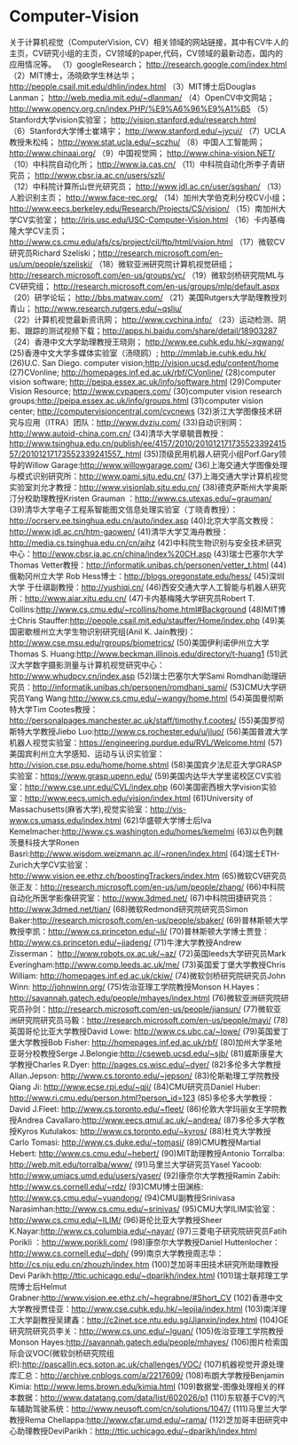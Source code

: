 # Computer-Vision
关于计算机视觉（ComputerVision, CV）相关领域的网站链接，其中有CV牛人的主页，CV研究小组的主页，CV领域的paper,代码，CV领域的最新动态，国内的应用情况等。
（1）googleResearch； http://research.google.com/index.html  
（2）MIT博士，汤晓欧学生林达华； http://people.csail.mit.edu/dhlin/index.html 
（3）MIT博士后Douglas Lanman； http://web.media.mit.edu/~dlanman/ 
（4）OpenCV中文网站； http://www.opencv.org.cn/index.PHP/%E9%A6%96%E9%A1%B5 
（5）Stanford大学vision实验室； http://vision.stanford.edu/research.html  
（6）Stanford大学博士崔靖宇； http://www.stanford.edu/~jycui/ 
（7）UCLA教授朱松纯； http://www.stat.ucla.edu/~sczhu/ 
（8）中国人工智能网； http://www.chinaai.org/ 
（9）中国视觉网； http://www.china-vision.NET/ 
（10）中科院自动化所； http://www.ia.cas.cn/
（11）中科院自动化所李子青研究员； http://www.cbsr.ia.ac.cn/users/szli/  
（12）中科院计算所山世光研究员； http://www.jdl.ac.cn/user/sgshan/ 
（13）人脸识别主页； http://www.face-rec.org/ 
（14）加州大学伯克利分校CV小组；http://www.eecs.berkeley.edu/Research/Projects/CS/vision/
（15）南加州大学CV实验室； http://iris.usc.edu/USC-Computer-Vision.html 
（16）卡内基梅隆大学CV主页；http://www.cs.cmu.edu/afs/cs/project/cil/ftp/html/vision.html
（17）微软CV研究员Richard Szeliski；http://research.microsoft.com/en-us/um/people/szeliski/ 
（18）微软亚洲研究院计算机视觉研组； http://research.microsoft.com/en-us/groups/vc/ 
（19）微软剑桥研究院ML与CV研究组； http://research.microsoft.com/en-us/groups/mlp/default.aspx
（20）研学论坛； http://bbs.matwav.com/ 
（21）美国Rutgers大学助理教授刘青山； http://www.research.rutgers.edu/~qsliu/  
（22）计算机视觉最新资讯网； http://www.cvchina.info/ 
（23）运动检测、阴影、跟踪的测试视频下载；http://apps.hi.baidu.com/share/detail/18903287 
（24）香港中文大学助理教授王晓刚； http://www.ee.cuhk.edu.hk/~xgwang/  
(25)香港中文大学多媒体实验室（汤晓鸥）; http://mmlab.ie.cuhk.edu.hk/ 
(26)U.C. San Diego. computer vision;http://vision.ucsd.edu/content/home
(27)CVonline; http://homepages.inf.ed.ac.uk/rbf/CVonline/ 
(28)computer vision software; http://peipa.essex.ac.uk/info/software.html 
(29)Computer Vision Resource; http://www.cvpapers.com/ 
(30)computer vision research groups;http://peipa.essex.ac.uk/info/groups.html 
(31)computer vision center; http://computervisioncentral.com/cvcnews
(32)浙江大学图像技术研究与应用（ITRA）团队：http://www.dvzju.com/
(33)自动识别网：http://www.autoid-china.com.cn/
(34)清华大学章毓晋教授：http://www.tsinghua.edu.cn/publish/ee/4157/2010/20101217173552339241557/20101217173552339241557_.html
(35)顶级民用机器人研究小组Porf.Gary领导的Willow Garage:http://www.willowgarage.com/
(36)上海交通大学图像处理与模式识别研究所：http://www.pami.sjtu.edu.cn/
(37)上海交通大学计算机视觉实验室刘允才教授：http://www.visionlab.sjtu.edu.cn/
(38)德克萨斯州大学奥斯汀分校助理教授Kristen Grauman ：http://www.cs.utexas.edu/~grauman/
(39)清华大学电子工程系智能图文信息处理实验室（丁晓青教授）：http://ocrserv.ee.tsinghua.edu.cn/auto/index.asp
(40)北京大学高文教授：http://www.jdl.ac.cn/htm-gaowen/
(41)清华大学艾海舟教授：http://media.cs.tsinghua.edu.cn/cn/aihz
(42)中科院生物识别与安全技术研究中心：http://www.cbsr.ia.ac.cn/china/index%20CH.asp
(43)瑞士巴塞尔大学 Thomas Vetter教授：http://informatik.unibas.ch/personen/vetter_t.html
(44)俄勒冈州立大学 Rob Hess博士：http://blogs.oregonstate.edu/hess/
(45)深圳大学 于仕祺副教授：http://yushiqi.cn/
(46)西安交通大学人工智能与机器人研究所：http://www.aiar.xjtu.edu.cn/
(47)卡内基梅隆大学研究员Robert T. Collins:http://www.cs.cmu.edu/~rcollins/home.html#Background
(48)MIT博士Chris Stauffer:http://people.csail.mit.edu/stauffer/Home/index.php
(49)美国密歇根州立大学生物识别研究组(Anil K. Jain教授)：http://www.cse.msu.edu/rgroups/biometrics/
(50)美国伊利诺伊州立大学Thomas S. Huang:http://www.beckman.illinois.edu/directory/t-huang1
(51)武汉大学数字摄影测量与计算机视觉研究中心：http://www.whudpcv.cn/index.asp
(52)瑞士巴塞尔大学Sami Romdhani助理研究员：http://informatik.unibas.ch/personen/romdhani_sami/
(53)CMU大学研究员Yang Wang:http://www.cs.cmu.edu/~wangy/home.html
(54)英国曼彻斯特大学Tim Cootes教授：http://personalpages.manchester.ac.uk/staff/timothy.f.cootes/
(55)美国罗彻斯特大学教授Jiebo Luo:http://www.cs.rochester.edu/u/jluo/
(56)美国普渡大学机器人视觉实验室：https://engineering.purdue.edu/RVL/Welcome.html
(57)美国宾利州立大学感知、运动与认识实验室：http://vision.cse.psu.edu/home/home.shtml
(58)美国宾夕法尼亚大学GRASP实验室：https://www.grasp.upenn.edu/
(59)美国内达华大学里诺校区CV实验室：http://www.cse.unr.edu/CVL/index.php
(60)美国密西根大学vision实验室：http://www.eecs.umich.edu/vision/index.html
(61)University of Massachusetts(麻省大学),视觉实验室：http://vis-www.cs.umass.edu/index.html
(62)华盛顿大学博士后Iva Kemelmacher:http://www.cs.washington.edu/homes/kemelmi
(63)以色列魏茨曼科技大学Ronen Basri:http://www.wisdom.weizmann.ac.il/~ronen/index.html
(64)瑞士ETH-Zurich大学CV实验室：http://www.vision.ee.ethz.ch/boostingTrackers/index.htm
(65)微软CV研究员张正友：http://research.microsoft.com/en-us/um/people/zhang/
(66)中科院自动化所医学影像研究室：http://www.3dmed.net/
(67)中科院田捷研究员：http://www.3dmed.net/tian/
(68)微软Redmond研究院研究员Simon Baker:http://research.microsoft.com/en-us/people/sbaker/
(69)普林斯顿大学教授李凯：http://www.cs.princeton.edu/~li/ 
(70)普林斯顿大学博士贾登：http://www.cs.princeton.edu/~jiadeng/ 
(71)牛津大学教授Andrew Zisserman： http://www.robots.ox.ac.uk/~az/ 
(72)英国leeds大学研究员Mark Everingham:http://www.comp.leeds.ac.uk/me/ 
(73)英国爱丁堡大学教授Chris William: http://homepages.inf.ed.ac.uk/ckiw/ 
(74)微软剑桥研究院研究员John Winn: http://johnwinn.org/ 
(75)佐治亚理工学院教授Monson H.Hayes：http://savannah.gatech.edu/people/mhayes/index.html
(76)微软亚洲研究院研究员孙剑：http://research.microsoft.com/en-us/people/jiansun/ 
(77)微软亚洲研究院研究员马毅：http://research.microsoft.com/en-us/people/mayi/ 
(78)英国哥伦比亚大学教授David Lowe: http://www.cs.ubc.ca/~lowe/ 
(79)英国爱丁堡大学教授Bob Fisher: http://homepages.inf.ed.ac.uk/rbf/ 
(80)加州大学圣地亚哥分校教授Serge J.Belongie:http://cseweb.ucsd.edu/~sjb/ 
(81)威斯康星大学教授Charles R.Dyer: http://pages.cs.wisc.edu/~dyer/ 
(82)多伦多大学教授Allan.Jepson: http://www.cs.toronto.edu/~jepson/ 
(83)伦斯勒理工学院教授Qiang Ji: http://www.ecse.rpi.edu/~qji/ 
(84)CMU研究员Daniel Huber: http://www.ri.cmu.edu/person.html?person_id=123 
(85)多伦多大学教授：David J.Fleet: http://www.cs.toronto.edu/~fleet/ 
(86)伦敦大学玛丽女王学院教授Andrea Cavallaro:http://www.eecs.qmul.ac.uk/~andrea/
(87)多伦多大学教授Kyros Kutulakos: http://www.cs.toronto.edu/~kyros/ 
(88)杜克大学教授Carlo Tomasi: http://www.cs.duke.edu/~tomasi/
(89)CMU教授Martial Hebert: http://www.cs.cmu.edu/~hebert/ 
(90)MIT助理教授Antonio Torralba: http://web.mit.edu/torralba/www/ 
(91)马里兰大学研究员Yasel Yacoob: http://www.umiacs.umd.edu/users/yaser/ 
(92)康奈尔大学教授Ramin Zabih: http://www.cs.cornell.edu/~rdz/
(93)CMU博士田渊栋: http://www.cs.cmu.edu/~yuandong/ 
(94)CMU副教授Srinivasa Narasimhan:http://www.cs.cmu.edu/~srinivas/ 
(95)CMU大学ILIM实验室：http://www.cs.cmu.edu/~ILIM/
(96)哥伦比亚大学教授Sheer K.Nayar:http://www.cs.columbia.edu/~nayar/
(97)三菱电子研究院研究员Fatih Porikli ：http://www.porikli.com/
(98)康奈尔大学教授Daniel Huttenlocher：http://www.cs.cornell.edu/~dph/
(99)南京大学教授周志华：http://cs.nju.edu.cn/zhouzh/index.htm
(100)芝加哥丰田技术研究所助理教授Devi Parikh:http://ttic.uchicago.edu/~dparikh/index.html
(101)瑞士联邦理工学院博士后Helmut Grabner:http://www.vision.ee.ethz.ch/~hegrabne/#Short_CV
(102)香港中文大学教授贾佳亚：http://www.cse.cuhk.edu.hk/~leojia/index.html
(103)南洋理工大学副教授吴建鑫：http://c2inet.sce.ntu.edu.sg/Jianxin/index.html
(104)GE研究院研究员李关：http://www.cs.unc.edu/~lguan/
(105)佐治亚理工学院教授Monson Hayes:http://savannah.gatech.edu/people/mhayes/
(106)图片检索国际会议VOC(微软剑桥研究院组织):http://pascallin.ecs.soton.ac.uk/challenges/VOC/
(107)机器视觉开源处理库汇总：http://archive.cnblogs.com/a/2217609/
(108)布朗大学教授Benjamin Kimia: http://www.lems.brown.edu/kimia.html 
(109)数据堂-图像处理相关的样本数据：http://www.datatang.com/data/list/602026/p1
(110)东软基于CV的汽车辅助驾驶系统：http://www.neusoft.com/cn/solutions/1047/
(111)马里兰大学教授Rema Chellappa:http://www.cfar.umd.edu/~rama/
(112)芝加哥丰田研究中心助理教授DeviParikh：http://ttic.uchicago.edu/~dparikh/index.html
